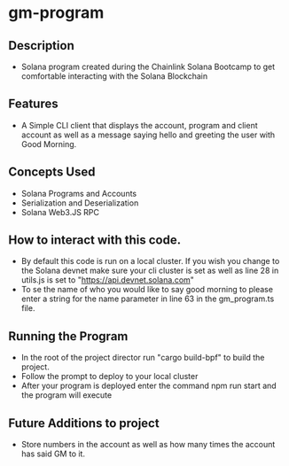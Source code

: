 # gm-program

## Description

- Solana program created during the Chainlink Solana Bootcamp to get comfortable interacting with the Solana Blockchain

## Features

- A Simple CLI client that displays the account, program and client account as well as a message saying hello and greeting the user with Good Morning.

## Concepts Used

- Solana Programs and Accounts
- Serialization and Deserialization
- Solana Web3.JS RPC

## How to interact with this code.

- By default this code is run on a local cluster. If you wish you change to the Solana devnet make sure your cli cluster is set as well as line 28 in utils.js is set to "https://api.devnet.solana.com"
- To se the name of who you would like to say good morning to please enter a string for the name parameter in line 63 in the gm_program.ts file.

## Running the Program

- In the root of the project director run "cargo build-bpf" to build the project.
- Follow the prompt to deploy to your local cluster
- After your program is deployed enter the command npm run start and the program will execute

## Future Additions to project

- Store numbers in the account as well as how many times the account has said GM to it.

